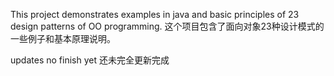 This project demonstrates examples in java and basic principles of 23 design patterns of OO programming.
这个项目包含了面向对象23种设计模式的一些例子和基本原理说明。

updates no finish yet
还未完全更新完成



